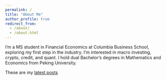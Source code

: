 ```yaml
---
permalink: /
title: "About Me"
author_profile: true
redirect_from: 
  - /about/
  - /about.html
---
```


I’m a MS student in Financial Economics at Columbia Business School, exploring my first step in the industry. I’m interested in macro investing, crypto, credit, and quant. I hold dual Bachelor’s degrees in Mathematics and Economics from Peking University.

These are my [latest posts](https://yumingyang.com/year-archive/)
